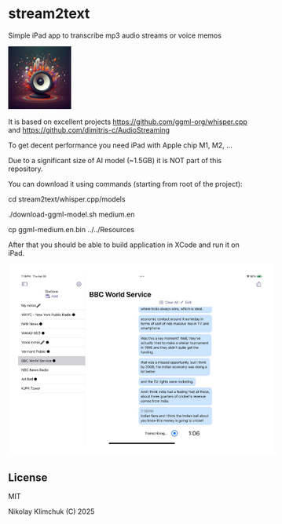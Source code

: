 # stream2text
Simple iPad app to transcribe mp3 audio streams or voice memos

![Alt text](./stream2text/Assets.xcassets/AppIcon.appiconset/s2t-128.png)

It is based on excellent projects https://github.com/ggml-org/whisper.cpp and https://github.com/dimitris-c/AudioStreaming

To get decent performance you need iPad with Apple chip M1, M2, ...

Due to a significant size of AI model (~1.5GB) it is NOT part of this repository.

You can download it using commands (starting from root of the project): 

cd stream2text/whisper.cpp/models

./download-ggml-model.sh medium.en

cp ggml-medium.en.bin ../../Resources

After that you should be able to build application in XCode and run it on iPad.

<img src="screenshot.jpeg" alt="Screenshot" width="800" style="border: 20px solid #fff; border-radius: 10px;" />

## License
MIT

Nikolay Klimchuk (C) 2025 
